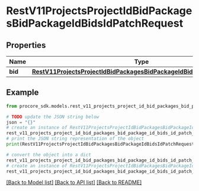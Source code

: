 # RestV11ProjectsProjectIdBidPackagesBidPackageIdBidsIdPatchRequest


## Properties

Name | Type | Description | Notes
------------ | ------------- | ------------- | -------------
**bid** | [**RestV11ProjectsProjectIdBidPackagesBidPackageIdBidsIdPatchRequestBid**](RestV11ProjectsProjectIdBidPackagesBidPackageIdBidsIdPatchRequestBid.md) |  | [optional] 

## Example

```python
from procore_sdk.models.rest_v11_projects_project_id_bid_packages_bid_package_id_bids_id_patch_request import RestV11ProjectsProjectIdBidPackagesBidPackageIdBidsIdPatchRequest

# TODO update the JSON string below
json = "{}"
# create an instance of RestV11ProjectsProjectIdBidPackagesBidPackageIdBidsIdPatchRequest from a JSON string
rest_v11_projects_project_id_bid_packages_bid_package_id_bids_id_patch_request_instance = RestV11ProjectsProjectIdBidPackagesBidPackageIdBidsIdPatchRequest.from_json(json)
# print the JSON string representation of the object
print(RestV11ProjectsProjectIdBidPackagesBidPackageIdBidsIdPatchRequest.to_json())

# convert the object into a dict
rest_v11_projects_project_id_bid_packages_bid_package_id_bids_id_patch_request_dict = rest_v11_projects_project_id_bid_packages_bid_package_id_bids_id_patch_request_instance.to_dict()
# create an instance of RestV11ProjectsProjectIdBidPackagesBidPackageIdBidsIdPatchRequest from a dict
rest_v11_projects_project_id_bid_packages_bid_package_id_bids_id_patch_request_from_dict = RestV11ProjectsProjectIdBidPackagesBidPackageIdBidsIdPatchRequest.from_dict(rest_v11_projects_project_id_bid_packages_bid_package_id_bids_id_patch_request_dict)
```
[[Back to Model list]](../README.md#documentation-for-models) [[Back to API list]](../README.md#documentation-for-api-endpoints) [[Back to README]](../README.md)


